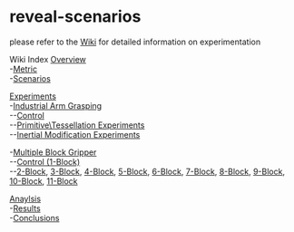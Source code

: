 reveal-scenarios
================
please refer to the [Wiki](https://github.com/semajrolyat/reveal-scenarios/wiki) for detailed information on experimentation

Wiki Index
[Overview](https://github.com/semajrolyat/reveal-scenarios/wiki/Overview)  
-[Metric](https://github.com/semajrolyat/reveal-scenarios/wiki/Overview#metric)  
-[Scenarios](https://github.com/semajrolyat/reveal-scenarios/wiki/Overview#scenarios)  

[Experiments](https://github.com/semajrolyat/reveal-scenarios/wiki)  
-[Industrial Arm Grasping](https://github.com/semajrolyat/reveal-scenarios/wiki/Industrial-Arm-Grasping)  
--[Control](https://github.com/semajrolyat/reveal-scenarios/wiki/Industrial-Arm-Grasping#control)  
--[Primitive\Tessellation Experiments](https://github.com/semajrolyat/reveal-scenarios/wiki/Industrial-Arm-Grasping#tessellation)  
--[Inertial Modification Experiments](https://github.com/semajrolyat/reveal-scenarios/wiki/Industrial-Arm-Grasping#inertialmod)  

-[Multiple Block Gripper](https://github.com/semajrolyat/reveal-scenarios/wiki/Multiple-Block-Grasping)  
--[Control (1-Block)](https://github.com/semajrolyat/reveal-scenarios/wiki/Multiple-Block-Grasping#control)  
--[2-Block](https://github.com/semajrolyat/reveal-scenarios/wiki/Multiple-Block-Grasping#2block), [3-Block](https://github.com/semajrolyat/reveal-scenarios/wiki/Multiple-Block-Grasping#3block), [4-Block](https://github.com/semajrolyat/reveal-scenarios/wiki/Multiple-Block-Grasping#4block), [5-Block](https://github.com/semajrolyat/reveal-scenarios/wiki/Multiple-Block-Grasping#5block), [6-Block](https://github.com/semajrolyat/reveal-scenarios/wiki/Multiple-Block-Grasping#6block), [7-Block](https://github.com/semajrolyat/reveal-scenarios/wiki/Multiple-Block-Grasping#7block), [8-Block](https://github.com/semajrolyat/reveal-scenarios/wiki/Multiple-Block-Grasping#8block), [9-Block](https://github.com/semajrolyat/reveal-scenarios/wiki/Multiple-Block-Grasping#9block), [10-Block](https://github.com/semajrolyat/reveal-scenarios/wiki/Multiple-Block-Grasping#10block), [11-Block](https://github.com/semajrolyat/reveal-scenarios/wiki/Multiple-Block-Grasping#11block)  

[Anaylsis](https://github.com/semajrolyat/reveal-scenarios/wiki/Analysis)  
-[Results](https://github.com/semajrolyat/reveal-scenarios/wiki/Analysis#results)  
-[Conclusions](https://github.com/semajrolyat/reveal-scenarios/wiki/Analysis#conclusions)  
